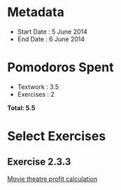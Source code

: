 Metadata
========
- Start Date : 5 June 2014
- End Date : 6 June 2014

Pomodoros Spent
==============
- Textwork : 3.5
- Exercises : 2

**Total: 5.5**

Select Exercises
================

Exercise 2.3.3
--------------
[Movie theatre profit calculation](http://htdp.org/2003-09-26/Book/curriculum-Z-H-5.html#node_thm_2.3.3)

